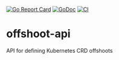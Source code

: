 [![Go Report Card](https://goreportcard.com/badge/kmodules/offshoot-api "Go Report Card")](https://goreportcard.com/report/kmodules/offshoot-api)
[![GoDoc](https://godoc.org/kmodules.xyz/offshoot-api?status.svg "GoDoc")](https://godoc.org/kmodules.xyz/offshoot-api)
[![CI](https://github.com/kmodules/offshoot-api/actions/workflows/ci.yml/badge.svg)](https://github.com/kmodules/offshoot-api/actions/workflows/ci.yml)

# offshoot-api
API for defining Kubernetes CRD offshoots
